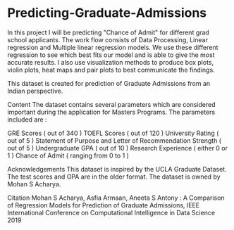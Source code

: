 # Predicting-Graduate-Admissions
In this project I will be predicting "Chance of Admit" for different grad school applicants. The work flow consists of Data Processing, Linear regression and Multiple linear regression models. We use these different regression to see which best fits our model and is able to give the most accurate results. I also use visualization methods to produce box plots, violin plots, heat maps and pair plots to best communicate the findings.

This dataset is created for prediction of Graduate Admissions from an Indian perspective.

Content
The dataset contains several parameters which are considered important during the application for Masters Programs.
The parameters included are :

GRE Scores ( out of 340 )
TOEFL Scores ( out of 120 )
University Rating ( out of 5 )
Statement of Purpose and Letter of Recommendation Strength ( out of 5 )
Undergraduate GPA ( out of 10 )
Research Experience ( either 0 or 1 )
Chance of Admit ( ranging from 0 to 1 )

Acknowledgements
This dataset is inspired by the UCLA Graduate Dataset. The test scores and GPA are in the older format.
The dataset is owned by Mohan S Acharya.



Citation
Mohan S Acharya, Asfia Armaan, Aneeta S Antony : A Comparison of Regression Models for Prediction of Graduate Admissions, IEEE International Conference on Computational Intelligence in Data Science 2019
